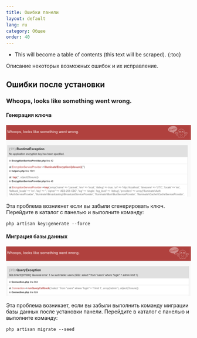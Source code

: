 ```yaml
---
title: Ошибки панели
layout: default
lang: ru
category: Общее
order: 40
---
```


* This will become a table of contents (this text will be scraped).
{:toc}

Описание некоторых возможных ошибок и их исправление.

## Ошибки после установки

### Whoops, looks like something went wrong.

#### Генерация ключа

![](/images/errors/key_generate.png)

Эта проблема возникнет если вы забыли сгенерировать ключ. Перейдите в каталог с панелью и выполните команду:

```
php artisan key:generate --force
```

#### Миграция базы данных

![](/images/errors/db_migrate.png)

Эта проблема возникает, если вы забыли выполнить команду миграции базы данных после установки панели. Перейдите в каталог с панелью и выполните команду:

```
php artisan migrate --seed
```
